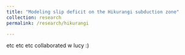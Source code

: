 ```yaml
---
title: "Modeling slip deficit on the Hikurangi subduction zone"
collection: research
permalink: /research/hikurangi

---
```

etc etc etc
collaborated w lucy :)
